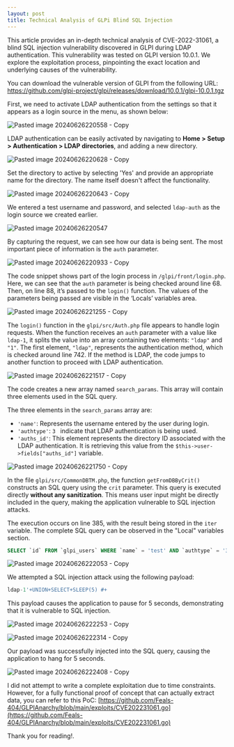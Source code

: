 ```yaml
---
layout: post
title: Technical Analysis of GLPi Blind SQL Injection
---
```


This article provides an in-depth technical analysis of CVE-2022-31061, a blind SQL injection vulnerability discovered in GLPI during LDAP authentication. This vulnerability was tested on GLPI version 10.0.1. We explore the exploitation process, pinpointing the exact location and underlying causes of the vulnerability.

You can download the vulnerable version of GLPI from the following URL: https://github.com/glpi-project/glpi/releases/download/10.0.1/glpi-10.0.1.tgz

First, we need to activate LDAP authentication from the settings so that it appears as a login source in the menu, as shown below:

![Pasted image 20240626220558 - Copy](https://github.com/j4k0m/j4k0m.github.io/assets/48088579/3cb74c6b-91aa-4c93-8cb2-5d91b383911d)

LDAP authentication can be easily activated by navigating to **Home > Setup > Authentication > LDAP directories**, and adding a new directory.

![Pasted image 20240626220628 - Copy](https://github.com/j4k0m/j4k0m.github.io/assets/48088579/e9c2dd9f-e7ee-49f0-b068-5a0215fa4ece)

Set the directory to active by selecting 'Yes' and provide an appropriate name for the directory. The name itself doesn't affect the functionality.

![Pasted image 20240626220643 - Copy](https://github.com/j4k0m/j4k0m.github.io/assets/48088579/6eb00d16-3872-4065-b0d9-6deac5d006a5)

We entered a test username and password, and selected `ldap-auth` as the login source we created earlier.

![Pasted image 20240626220547](https://github.com/j4k0m/j4k0m.github.io/assets/48088579/049d7934-2854-45bc-9c4f-d3feac733402)

By capturing the request, we can see how our data is being sent. The most important piece of information is the `auth` parameter.

![Pasted image 20240626220933 - Copy](https://github.com/j4k0m/j4k0m.github.io/assets/48088579/ab484310-abd2-4dcb-8509-5b9710c7358c)

The code snippet shows part of the login process in `/glpi/front/login.php`. Here, we can see that the `auth` parameter is being checked around line 68. Then, on line 88, it’s passed to the `login()` function. The values of the parameters being passed are visible in the ‘Locals’ variables area.

![Pasted image 20240626221255 - Copy](https://github.com/j4k0m/j4k0m.github.io/assets/48088579/62f5c7d1-ddb6-4928-b3d4-a1698b5423bf)

The `login()` function in the `glpi/src/Auth.php` file appears to handle login requests. When the function receives an `auth` parameter with a value like `ldap-1`, it splits the value into an array containing two elements: `"ldap"` and `"1"`. The first element, `"ldap"`, represents the authentication method, which is checked around line 742. If the method is LDAP, the code jumps to another function to proceed with LDAP authentication.

![Pasted image 20240626221517 - Copy](https://github.com/j4k0m/j4k0m.github.io/assets/48088579/47a7c6a3-3c39-4cf4-8d6e-c99925c17f00)

The code creates a new array named `search_params`. This array will contain three elements used in the SQL query.

The three elements in the `search_params` array are:

- `'name'`:  Represents the username entered by the user during login.
- `'authtype'`:  `3 ` indicate that LDAP authentication is being used.
- `'auths_id'`: This element represents the directory ID associated with the LDAP authentication. It is retrieving this value from the `$this->user->fields["auths_id"]` variable.

![Pasted image 20240626221750 - Copy](https://github.com/j4k0m/j4k0m.github.io/assets/48088579/ce84bf4f-8855-490c-b831-05be617e878f)

In the file `glpi/src/CommonDBTM.php`, the function `getFromDBByCrit()` constructs an SQL query using the `crit` parameter. This query is executed directly **without any sanitization**. This means user input might be directly included in the query, making the application vulnerable to SQL injection attacks.

The execution occurs on line 385, with the result being stored in the `iter` variable. The complete SQL query can be observed in the "Local" variables section.

```sql
SELECT `id` FROM `glpi_users` WHERE `name` = 'test' AND `authtype` = '3' AND `auths_id` = '1'
```

![Pasted image 20240626222053 - Copy](https://github.com/j4k0m/j4k0m.github.io/assets/48088579/531dd21c-8539-40cb-8e1b-763619c36020)

We attempted a SQL injection attack using the following payload:

```sql
ldap-1'+UNION+SELECT+SLEEP(5) #+
```

This payload causes the application to pause for 5 seconds, demonstrating that it is vulnerable to SQL injection.

![Pasted image 20240626222253 - Copy](https://github.com/j4k0m/j4k0m.github.io/assets/48088579/83541e34-de1f-4184-be1e-09fdde1edc6f)

![Pasted image 20240626222314 - Copy](https://github.com/j4k0m/j4k0m.github.io/assets/48088579/8e604deb-1943-479a-9bdc-e1f8dfff5193)

Our payload was successfully injected into the SQL query, causing the application to hang for 5 seconds.

![Pasted image 20240626222408 - Copy](https://github.com/j4k0m/j4k0m.github.io/assets/48088579/d731f3dd-fd37-48a6-8a2d-49cf6679110a)

I did not attempt to write a complete exploitation due to time constraints. However, for a fully functional proof of concept that can actually extract data, you can refer to this PoC: [https://github.com/Feals-404/GLPIAnarchy/blob/main/exploits/CVE202231061.go](https://github.com/Feals-404/GLPIAnarchy/blob/main/exploits/CVE202231061.go)

Thank you for reading!.

